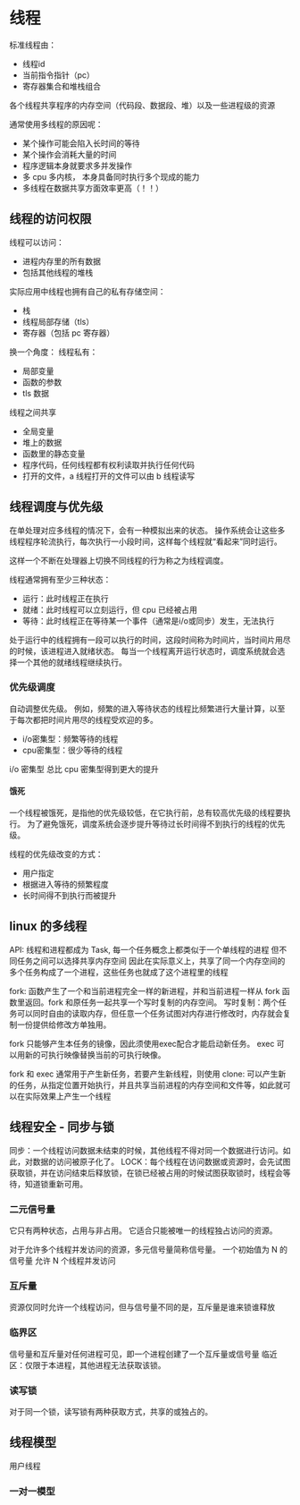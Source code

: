 # 线程
标准线程由：
- 线程id
- 当前指令指针（pc）
- 寄存器集合和堆栈组合

各个线程共享程序的内存空间（代码段、数据段、堆）以及一些进程级的资源

通常使用多线程的原因呢：
- 某个操作可能会陷入长时间的等待
- 某个操作会消耗大量的时间
- 程序逻辑本身就要求多并发操作
- 多 cpu 多内核， 本身具备同时执行多个现成的能力
- 多线程在数据共享方面效率更高（！！）

## 线程的访问权限
线程可以访问：
- 进程内存里的所有数据
- 包括其他线程的堆栈

实际应用中线程也拥有自己的私有存储空间：
- 栈
- 线程局部存储（tls）
- 寄存器（包括 pc 寄存器）

换一个角度：
线程私有：
- 局部变量
- 函数的参数
- tls 数据

线程之间共享
- 全局变量
- 堆上的数据
- 函数里的静态变量
- 程序代码，任何线程都有权利读取并执行任何代码
- 打开的文件，a 线程打开的文件可以由 b 线程读写

## 线程调度与优先级
在单处理对应多线程的情况下，会有一种模拟出来的状态。
操作系统会让这些多线程程序轮流执行，每次执行一小段时间，这样每个线程就“看起来”同时运行。

这样一个不断在处理器上切换不同线程的行为称之为线程调度。

线程通常拥有至少三种状态：
- 运行：此时线程正在执行
- 就绪：此时线程可以立刻运行，但 cpu 已经被占用
- 等待：此时线程正在等待某一个事件（通常是i/o或同步）发生，无法执行

处于运行中的线程拥有一段可以执行的时间，这段时间称为时间片，当时间片用尽的时候，该进程进入就绪状态。
每当一个线程离开运行状态时，调度系统就会选择一个其他的就绪线程继续执行。

### 优先级调度
自动调整优先级。
例如，频繁的进入等待状态的线程比频繁进行大量计算，以至于每次都把时间片用尽的线程受欢迎的多。
- i/o密集型：频繁等待的线程
- cpu密集型：很少等待的线程

i/o 密集型 总比 cpu 密集型得到更大的提升

#### 饿死
一个线程被饿死，是指他的优先级较低，在它执行前，总有较高优先级的线程要执行。
为了避免饿死，调度系统会逐步提升等待过长时间得不到执行的线程的优先级。

线程的优先级改变的方式：
- 用户指定
- 根据进入等待的频繁程度
- 长时间得不到执行而被提升


## linux 的多线程
API: 线程和进程都成为 Task, 每一个任务概念上都类似于一个单线程的进程
但不同任务之间可以选择共享内存空间
因此在实际意义上，共享了同一个内存空间的多个任务构成了一个进程，这些任务也就成了这个进程里的线程 

fork: 函数产生了一个和当前进程完全一样的新进程，并和当前进程一样从 fork 函数里返回。fork 和原任务一起共享一个写时复制的内存空间。
写时复制：两个任务可以同时自由的读取内存，但任意一个任务试图对内存进行修改时，内存就会复制一份提供给修改方单独用。

fork 只能够产生本任务的镜像，因此须使用exec配合才能启动新任务。
exec 可以用新的可执行映像替换当前的可执行映像。

fork 和 exec 通常用于产生新任务，若要产生新线程，则使用 clone:
可以产生新的任务，从指定位置开始执行，并且共享当前进程的内存空间和文件等，如此就可以在实际效果上产生一个线程


## 线程安全 - 同步与锁
同步：一个线程访问数据未结束的时候，其他线程不得对同一个数据进行访问。如此，对数据的访问被原子化了。
LOCK：每个线程在访问数据或资源时，会先试图获取锁，并在访问结束后释放锁，在锁已经被占用的时候试图获取锁时，线程会等待，知道锁重新可用。

### 二元信号量
它只有两种状态，占用与非占用。
它适合只能被唯一的线程独占访问的资源。

对于允许多个线程并发访问的资源，多元信号量简称信号量。
一个初始值为 N 的信号量 允许 N 个线程并发访问

### 互斥量
资源仅同时允许一个线程访问，但与信号量不同的是，互斥量是谁来锁谁释放

### 临界区
信号量和互斥量对任何进程可见，即一个进程创建了一个互斥量或信号量
临近区：仅限于本进程，其他进程无法获取该锁。

### 读写锁
对于同一个锁，读写锁有两种获取方式，共享的或独占的。

## 线程模型
用户线程
### 一对一模型







